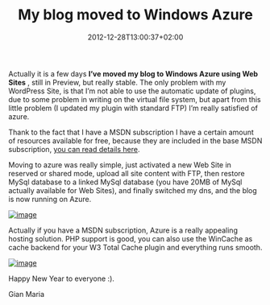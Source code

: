 ﻿---
title: "My blog moved to Windows Azure"
description: ""
date: 2012-12-28T13:00:37+02:00
draft: false
tags: [Azure]
categories: [General]
---
Actually it is a few days **I’ve moved my blog to Windows Azure using Web Sites** , still in Preview, but really stable. The only problem with my WordPress Site, is that I’m not able to use the automatic update of plugins, due to some problem in writing on the virtual file system, but apart from this little problem (I updated my plugin with standard FTP) I’m really satisfied of azure.

Thank to the fact that I have a MSDN subscription I have a certain amount of resources available for free, because they are included in the base MSDN subscription, [you can read details here](http://www.windowsazure.com/en-us/pricing/member-offers/msdn-benefits/).

Moving to azure was really simple, just activated a new Web Site in reserved or shared mode, upload all site content with FTP, then restore MySql database to a linked MySql database (you have 20MB of MySql actually available for Web Sites), and finally switched my dns, and the blog is now running on Azure.

[![image](http://www.codewrecks.com/blog/wp-content/uploads/2012/12/image_thumb1.png "image")](http://www.codewrecks.com/blog/wp-content/uploads/2012/12/image1.png)

Actually if you have a MSDN subscription, Azure is a really appealing hosting solution. PHP support is good, you can also use the WinCache as cache backend for your W3 Total Cache plugin and everything runs smooth.

[![image](http://www.codewrecks.com/blog/wp-content/uploads/2012/12/image_thumb2.png "image")](http://www.codewrecks.com/blog/wp-content/uploads/2012/12/image2.png)

Happy New Year to everyone :).

Gian Maria
